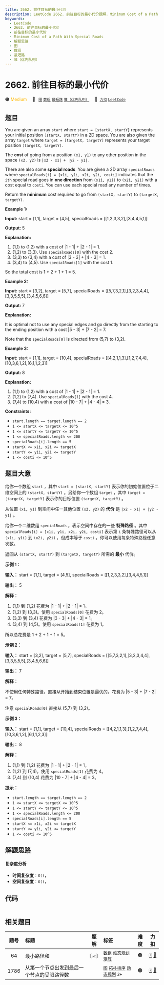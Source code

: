 ```yaml
---
title: 2662. 前往目标的最小代价
description: LeetCode 2662. 前往目标的最小代价题解，Minimum Cost of a Path With Special Roads，包含解题思路、复杂度分析以及完整的 JavaScript 代码实现。
keywords:
  - LeetCode
  - 2662. 前往目标的最小代价
  - 前往目标的最小代价
  - Minimum Cost of a Path With Special Roads
  - 解题思路
  - 图
  - 数组
  - 最短路
  - 堆（优先队列）
---
```


# 2662. 前往目标的最小代价

🟠 <font color=#ffb800>Medium</font>&emsp; 🔖&ensp; [`图`](/tag/graph.md) [`数组`](/tag/array.md) [`最短路`](/tag/shortest-path.md) [`堆（优先队列）`](/tag/heap-priority-queue.md)&emsp; 🔗&ensp;[`力扣`](https://leetcode.cn/problems/minimum-cost-of-a-path-with-special-roads) [`LeetCode`](https://leetcode.com/problems/minimum-cost-of-a-path-with-special-roads)

## 题目

You are given an array `start` where `start = [startX, startY]` represents
your initial position `(startX, startY)` in a 2D space. You are also given the
array `target` where `target = [targetX, targetY]` represents your target
position `(targetX, targetY)`.

The **cost** of going from a position `(x1, y1)` to any other position in the
space `(x2, y2)` is `|x2 - x1| + |y2 - y1|`.

There are also some **special roads**. You are given a 2D array `specialRoads`
where `specialRoads[i] = [x1i, y1i, x2i, y2i, costi]` indicates that the `ith`
special road goes in **one direction** from `(x1i, y1i)` to `(x2i, y2i)` with
a cost equal to `costi`. You can use each special road any number of times.

Return the **minimum** cost required to go from `(startX, startY)` to
`(targetX, targetY)`.



**Example 1:**

**Input:** start = [1,1], target = [4,5], specialRoads =
[[1,2,3,3,2],[3,4,4,5,1]]

**Output:** 5

**Explanation:**

  1. (1,1) to (1,2) with a cost of |1 - 1| + |2 - 1| = 1.
  2. (1,2) to (3,3). Use `specialRoads[0]` with the cost 2.
  3. (3,3) to (3,4) with a cost of |3 - 3| + |4 - 3| = 1.
  4. (3,4) to (4,5). Use `specialRoads[1]` with the cost 1.

So the total cost is 1 + 2 + 1 + 1 = 5.

**Example 2:**

**Input:** start = [3,2], target = [5,7], specialRoads =
[[5,7,3,2,1],[3,2,3,4,4],[3,3,5,5,5],[3,4,5,6,6]]

**Output:** 7

**Explanation:**

It is optimal not to use any special edges and go directly from the starting
to the ending position with a cost |5 - 3| + |7 - 2| = 7.

Note that the `specialRoads[0]` is directed from (5,7) to (3,2).

**Example 3:**

**Input:** start = [1,1], target = [10,4], specialRoads =
[[4,2,1,1,3],[1,2,7,4,4],[10,3,6,1,2],[6,1,1,2,3]]

**Output:** 8

**Explanation:**

  1. (1,1) to (1,2) with a cost of |1 - 1| + |2 - 1| = 1.
  2. (1,2) to (7,4). Use `specialRoads[1]` with the cost 4.
  3. (7,4) to (10,4) with a cost of |10 - 7| + |4 - 4| = 3.



**Constraints:**

  * `start.length == target.length == 2`
  * `1 <= startX <= targetX <= 10^5`
  * `1 <= startY <= targetY <= 10^5`
  * `1 <= specialRoads.length <= 200`
  * `specialRoads[i].length == 5`
  * `startX <= x1i, x2i <= targetX`
  * `startY <= y1i, y2i <= targetY`
  * `1 <= costi <= 10^5`


## 题目大意

给你一个数组 `start` ，其中 `start = [startX, startY]` 表示你的初始位置位于二维空间上的 `(startX,
startY)` 。另给你一个数组 `target` ，其中 `target = [targetX, targetY]` 表示你的目标位置
`(targetX, targetY)` 。

从位置 `(x1, y1)` 到空间中任一其他位置 `(x2, y2)` 的 **代价** 是 `|x2 - x1| + |y2 - y1|` 。

给你一个二维数组 `specialRoads` ，表示空间中存在的一些 **特殊路径** 。其中 `specialRoads[i] = [x1i, y1i,
x2i, y2i, costi]` 表示第 `i` 条特殊路径可以从 `(x1i, y1i)` 到 `(x2i, y2i)` ，但成本等于 `costi`
。你可以使用每条特殊路径任意次数。

返回从 `(startX, startY)` 到 `(targetX, targetY)` 所需的 **最小** 代价。



**示例 1：**

**输入：** start = [1,1], target = [4,5], specialRoads =
[[1,2,3,3,2],[3,4,4,5,1]]

**输出：** 5

**解释：**

  1. (1,1) 到 (1,2) 花费为 |1 - 1| + |2 - 1| = 1。
  2. (1,2) 到 (3,3)。使用 `specialRoads[0]` 花费为 2。
  3. (3,3) 到 (3,4) 花费为 |3 - 3| + |4 - 3| = 1。
  4. (3,4) 到 (4,5)。使用 `specialRoads[1]` 花费为 1。

所以总花费是 1 + 2 + 1 + 1 = 5。

**示例 2：**

**输入：** start = [3,2], target = [5,7], specialRoads =
[[5,7,3,2,1],[3,2,3,4,4],[3,3,5,5,5],[3,4,5,6,6]]

**输出：** 7

**解释：**

不使用任何特殊路径，直接从开始到结束位置是最优的，花费为 |5 - 3| + |7 - 2| = 7。

注意 `specialRoads[0]` 直接从 (5,7) 到 (3,2)。

**示例 3：**

**输入：** start = [1,1], target = [10,4], specialRoads =
[[4,2,1,1,3],[1,2,7,4,4],[10,3,6,1,2],[6,1,1,2,3]]

**输出：** 8

**解释：**

  1. (1,1) 到 (1,2) 花费为 |1 - 1| + |2 - 1| = 1。
  2. (1,2) 到 (7,4)。使用 `specialRoads[1]` 花费为 4。
  3. (7,4) 到 (10,4) 花费为 |10 - 7| + |4 - 4| = 3。



**提示：**

  * `start.length == target.length == 2`
  * `1 <= startX <= targetX <= 10^5`
  * `1 <= startY <= targetY <= 10^5`
  * `1 <= specialRoads.length <= 200`
  * `specialRoads[i].length == 5`
  * `startX <= x1i, x2i <= targetX`
  * `startY <= y1i, y2i <= targetY`
  * `1 <= costi <= 10^5`


## 解题思路

#### 复杂度分析

- **时间复杂度**：`O()`，
- **空间复杂度**：`O()`，

## 代码

```javascript

```

## 相关题目

<!-- prettier-ignore -->
| 题号 | 标题 | 题解 | 标签 | 难度 | 力扣 |
| :------: | :------ | :------: | :------ | :------: | :------: |
| 64 | 最小路径和 | [[✓]](/problem/0064.md) |  [`数组`](/tag/array.md) [`动态规划`](/tag/dynamic-programming.md) [`矩阵`](/tag/matrix.md) | 🟠 | [🀄️](https://leetcode.cn/problems/minimum-path-sum) [🔗](https://leetcode.com/problems/minimum-path-sum) |
| 1786 | 从第一个节点出发到最后一个节点的受限路径数 |  |  [`图`](/tag/graph.md) [`拓扑排序`](/tag/topological-sort.md) [`动态规划`](/tag/dynamic-programming.md) `2+` | 🟠 | [🀄️](https://leetcode.cn/problems/number-of-restricted-paths-from-first-to-last-node) [🔗](https://leetcode.com/problems/number-of-restricted-paths-from-first-to-last-node) |